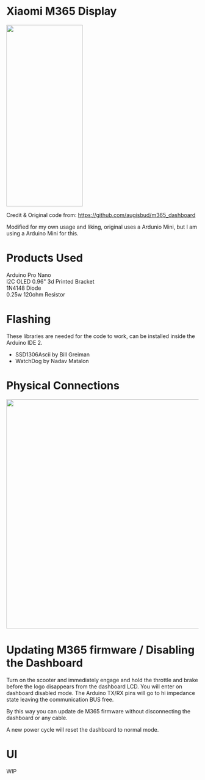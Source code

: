 # Xiaomi M365 Display
<img src="https://github.com/Levi990e/M365-Dashboard/blob/master/pics/dash.png?raw=true" width="200" height="475" />  

Credit & Original code from: https://github.com/augisbud/m365_dashboard 

Modified for my own usage and liking, original uses a Ardunio Mini, but I am using a Arduino Mini for this.

# Products Used
Arduino Pro Nano  
I2C OLED 0.96" 
3d Printed Bracket  
1N4148 Diode  
0.25w 120ohm Resistor  

# Flashing   
These libraries are needed for the code to work, can be installed inside the Arduino IDE 2.   
- SSD1306Ascii by Bill Greiman   
- WatchDog by Nadav Matalon   

# Physical Connections  
<img src="https://github.com/Levi990e/M365-Dashboard/blob/master/pics/diagram.png?raw=true" width="600" height="600" /> 

# Updating M365 firmware / Disabling the Dashboard
Turn on the scooter and immediately engage and hold the throttle and brake before the logo disappears from the dashboard LCD. You will enter on dashboard disabled mode.
The Arduino TX/RX pins will go to hi impedance state leaving the communication BUS free.   

By this way you can update de M365 firmware without disconnecting the dashboard or any cable.   

A new power cycle will reset the dashboard to normal mode.   

# UI
WIP